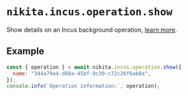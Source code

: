 # `nikita.incus.operation.show`

Show details on an Incus background operation, [learn more](https://linuxcontainers.org/incus/docs/main/reference/manpages/incus/operation/show/).

## Example

```js
const { operation } = await nikita.incus.operation.show({
  name: "344a79e4-d88a-45bf-9c39-c72c26f6ab8a",
});
console.info(`Operation information:`, operation);
```
